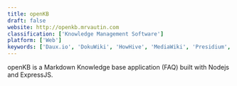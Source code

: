 ```yaml
---
title: openKB
draft: false 
website: http://openkb.mrvautin.com
classification: ['Knowledge Management Software']
platform: ['Web']
keywords: ['Daux.io', 'DokuWiki', 'HowHive', 'MediaWiki', 'Presidium', 'Raneto', 'TiddlyWiki', 'Wiki.js', 'Wikitten', 'XWiki']
---
```

openKB is a Markdown Knowledge base application (FAQ) built with Nodejs and ExpressJS.